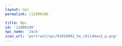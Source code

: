 ```yaml
---
layout: npc
permalink: /11000186

title: Npc
id: '11000186'
npc_name: 'Jack'
icon_url: 'portrait/npc/02010092_he_childman2_p.png'
---
```

